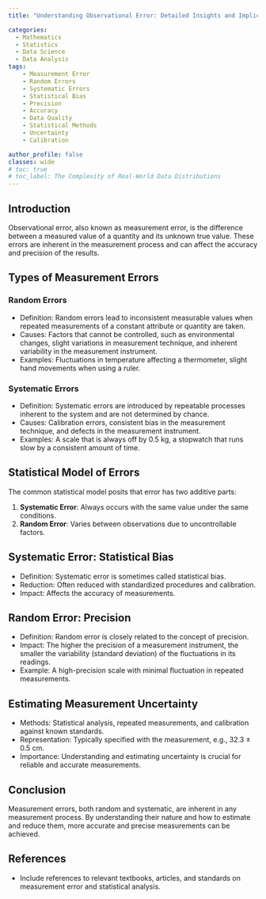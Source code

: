 ```yaml
---
title: "Understanding Observational Error: Detailed Insights and Implications"

categories:
  - Mathematics
  - Statistics
  - Data Science
  - Data Analysis
tags:
    - Measurement Error
    - Random Errors
    - Systematic Errors
    - Statistical Bias
    - Precision
    - Accuracy
    - Data Quality
    - Statistical Methods
    - Uncertainty
    - Calibration

author_profile: false
classes: wide
# toc: true
# toc_label: The Complexity of Real-World Data Distributions
---
```


## Introduction

Observational error, also known as measurement error, is the difference between a measured value of a quantity and its unknown true value. These errors are inherent in the measurement process and can affect the accuracy and precision of the results.

## Types of Measurement Errors

### Random Errors

- Definition: Random errors lead to inconsistent measurable values when repeated measurements of a constant attribute or quantity are taken.
- Causes: Factors that cannot be controlled, such as environmental changes, slight variations in measurement technique, and inherent variability in the measurement instrument.
- Examples: Fluctuations in temperature affecting a thermometer, slight hand movements when using a ruler.

### Systematic Errors
- Definition: Systematic errors are introduced by repeatable processes inherent to the system and are not determined by chance.
- Causes: Calibration errors, consistent bias in the measurement technique, and defects in the measurement instrument.
- Examples: A scale that is always off by 0.5 kg, a stopwatch that runs slow by a consistent amount of time.

## Statistical Model of Errors
The common statistical model posits that error has two additive parts:
1. **Systematic Error**: Always occurs with the same value under the same conditions.
2. **Random Error**: Varies between observations due to uncontrollable factors.

## Systematic Error: Statistical Bias
- Definition: Systematic error is sometimes called statistical bias.
- Reduction: Often reduced with standardized procedures and calibration.
- Impact: Affects the accuracy of measurements.

## Random Error: Precision
- Definition: Random error is closely related to the concept of precision.
- Impact: The higher the precision of a measurement instrument, the smaller the variability (standard deviation) of the fluctuations in its readings.
- Example: A high-precision scale with minimal fluctuation in repeated measurements.

## Estimating Measurement Uncertainty
- Methods: Statistical analysis, repeated measurements, and calibration against known standards.
- Representation: Typically specified with the measurement, e.g., 32.3 ± 0.5 cm.
- Importance: Understanding and estimating uncertainty is crucial for reliable and accurate measurements.

## Conclusion
Measurement errors, both random and systematic, are inherent in any measurement process. By understanding their nature and how to estimate and reduce them, more accurate and precise measurements can be achieved.

## References
- Include references to relevant textbooks, articles, and standards on measurement error and statistical analysis.
